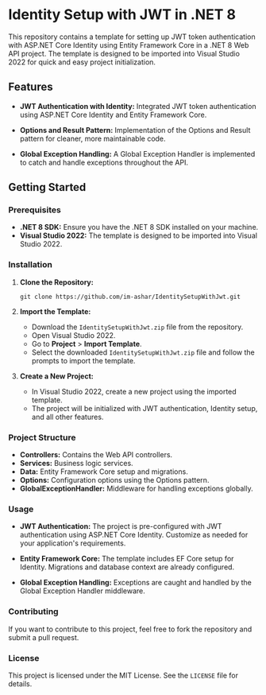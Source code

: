 # Identity Setup with JWT in .NET 8

This repository contains a template for setting up JWT token authentication with ASP.NET Core Identity using Entity Framework Core in a .NET 8 Web API project. The template is designed to be imported into Visual Studio 2022 for quick and easy project initialization.

## Features

- **JWT Authentication with Identity:** 
  Integrated JWT token authentication using ASP.NET Core Identity and Entity Framework Core.

- **Options and Result Pattern:**
  Implementation of the Options and Result pattern for cleaner, more maintainable code.

- **Global Exception Handling:**
  A Global Exception Handler is implemented to catch and handle exceptions throughout the API.

## Getting Started

### Prerequisites

- **.NET 8 SDK:** Ensure you have the .NET 8 SDK installed on your machine.
- **Visual Studio 2022:** The template is designed to be imported into Visual Studio 2022.

### Installation

1. **Clone the Repository:**
   ```
   git clone https://github.com/im-ashar/IdentitySetupWithJwt.git
   ```

2. **Import the Template:**
   - Download the `IdentitySetupWithJwt.zip` file from the repository.
   - Open Visual Studio 2022.
   - Go to **Project** > **Import Template**.
   - Select the downloaded `IdentitySetupWithJwt.zip` file and follow the prompts to import the template.

3. **Create a New Project:**
   - In Visual Studio 2022, create a new project using the imported template.
   - The project will be initialized with JWT authentication, Identity setup, and all other features.

### Project Structure

- **Controllers:** Contains the Web API controllers.
- **Services:** Business logic services.
- **Data:** Entity Framework Core setup and migrations.
- **Options:** Configuration options using the Options pattern.
- **GlobalExceptionHandler:** Middleware for handling exceptions globally.

### Usage

- **JWT Authentication:** 
  The project is pre-configured with JWT authentication using ASP.NET Core Identity. Customize as needed for your application's requirements.

- **Entity Framework Core:** 
  The template includes EF Core setup for Identity. Migrations and database context are already configured.

- **Global Exception Handling:** 
  Exceptions are caught and handled by the Global Exception Handler middleware.

### Contributing

If you want to contribute to this project, feel free to fork the repository and submit a pull request.

### License

This project is licensed under the MIT License. See the `LICENSE` file for details.
